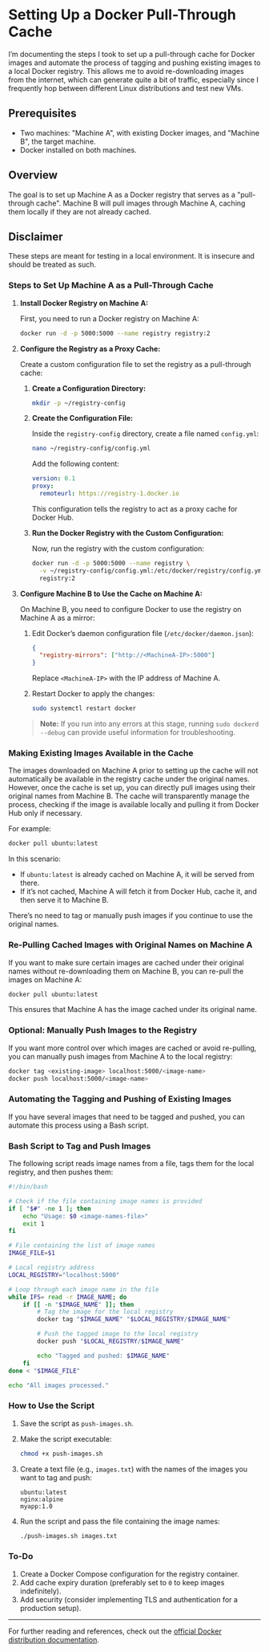 # Setting Up a Docker Pull-Through Cache

I’m documenting the steps I took to set up a pull-through cache for Docker images and automate the process of tagging and pushing existing images to a local Docker registry. This allows me to avoid re-downloading images from the internet, which can generate quite a bit of traffic, especially since I frequently hop between different Linux distributions and test new VMs.

## Prerequisites

- Two machines: "Machine A", with existing Docker images, and "Machine B", the target machine.
- Docker installed on both machines.

## Overview

The goal is to set up Machine A as a Docker registry that serves as a "pull-through cache". Machine B will pull images through Machine A, caching them locally if they are not already cached.

## Disclaimer

These steps are meant for testing in a local environment. It is insecure and should be treated as such.

### Steps to Set Up Machine A as a Pull-Through Cache

1. **Install Docker Registry on Machine A:**

   First, you need to run a Docker registry on Machine A:

   ```bash
   docker run -d -p 5000:5000 --name registry registry:2
   ```

2. **Configure the Registry as a Proxy Cache:**

   Create a custom configuration file to set the registry as a pull-through cache:

   1. **Create a Configuration Directory:**

      ```bash
      mkdir -p ~/registry-config
      ```

   2. **Create the Configuration File:**

      Inside the `registry-config` directory, create a file named `config.yml`:

      ```bash
      nano ~/registry-config/config.yml
      ```

      Add the following content:

      ```yaml
      version: 0.1
      proxy:
        remoteurl: https://registry-1.docker.io
      ```

      This configuration tells the registry to act as a proxy cache for Docker Hub.

   3. **Run the Docker Registry with the Custom Configuration:**

      Now, run the registry with the custom configuration:

      ```bash
      docker run -d -p 5000:5000 --name registry \
        -v ~/registry-config/config.yml:/etc/docker/registry/config.yml \
        registry:2
      ```

3. **Configure Machine B to Use the Cache on Machine A:**

   On Machine B, you need to configure Docker to use the registry on Machine A as a mirror:

   1. Edit Docker’s daemon configuration file (`/etc/docker/daemon.json`):

      ```json
      {
        "registry-mirrors": ["http://<MachineA-IP>:5000"]
      }
      ```

      Replace `<MachineA-IP>` with the IP address of Machine A.

   2. Restart Docker to apply the changes:

      ```bash
      sudo systemctl restart docker
      ```

   > **Note:** If you run into any errors at this stage, running `sudo dockerd --debug` can provide useful information for troubleshooting.

### Making Existing Images Available in the Cache

The images downloaded on Machine A prior to setting up the cache will not automatically be available in the registry cache under the original names. However, once the cache is set up, you can directly pull images using their original names from Machine B. The cache will transparently manage the process, checking if the image is available locally and pulling it from Docker Hub only if necessary.

For example:

```bash
docker pull ubuntu:latest
```

In this scenario:

- If `ubuntu:latest` is already cached on Machine A, it will be served from there.
- If it’s not cached, Machine A will fetch it from Docker Hub, cache it, and then serve it to Machine B.

There’s no need to tag or manually push images if you continue to use the original names.

### Re-Pulling Cached Images with Original Names on Machine A

If you want to make sure certain images are cached under their original names without re-downloading them on Machine B, you can re-pull the images on Machine A:

```bash
docker pull ubuntu:latest
```

This ensures that Machine A has the image cached under its original name.

### Optional: Manually Push Images to the Registry

If you want more control over which images are cached or avoid re-pulling, you can manually push images from Machine A to the local registry:

```bash
docker tag <existing-image> localhost:5000/<image-name>
docker push localhost:5000/<image-name>
```

### Automating the Tagging and Pushing of Existing Images

If you have several images that need to be tagged and pushed, you can automate this process using a Bash script.

### Bash Script to Tag and Push Images

The following script reads image names from a file, tags them for the local registry, and then pushes them:

```bash
#!/bin/bash

# Check if the file containing image names is provided
if [ "$#" -ne 1 ]; then
    echo "Usage: $0 <image-names-file>"
    exit 1
fi

# File containing the list of image names
IMAGE_FILE=$1

# Local registry address
LOCAL_REGISTRY="localhost:5000"

# Loop through each image name in the file
while IFS= read -r IMAGE_NAME; do
    if [[ -n "$IMAGE_NAME" ]]; then
        # Tag the image for the local registry
        docker tag "$IMAGE_NAME" "$LOCAL_REGISTRY/$IMAGE_NAME"

        # Push the tagged image to the local registry
        docker push "$LOCAL_REGISTRY/$IMAGE_NAME"

        echo "Tagged and pushed: $IMAGE_NAME"
    fi
done < "$IMAGE_FILE"

echo "All images processed."
```

### How to Use the Script

1. Save the script as `push-images.sh`.
2. Make the script executable:

   ```bash
   chmod +x push-images.sh
   ```

3. Create a text file (e.g., `images.txt`) with the names of the images you want to tag and push:

   ```text
   ubuntu:latest
   nginx:alpine
   myapp:1.0
   ```

4. Run the script and pass the file containing the image names:

   ```bash
   ./push-images.sh images.txt
   ```

### To-Do

1. Create a Docker Compose configuration for the registry container.
2. Add cache expiry duration (preferably set to `0` to keep images indefinitely).
3. Add security (consider implementing TLS and authentication for a production setup).

---

For further reading and references, check out the [official Docker distribution documentation](https://distribution.github.io/distribution/).

